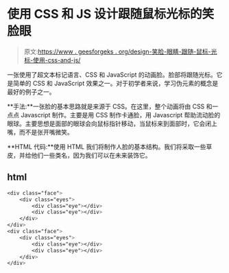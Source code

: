# 使用 CSS 和 JS 设计跟随鼠标光标的笑脸眼

> 原文:[https://www . geesforgeks . org/design-笑脸-眼睛-跟随-鼠标-光标-使用-css-and-js/](https://www.geeksforgeeks.org/design-smiley-face-eyes-that-follow-mouse-cursor-using-css-and-js/)

一张使用了超文本标记语言、CSS 和 JavaScript 的动画脸。脸部将跟随光标。它是简单的 CSS 和 JavaScript 效果之一。对于初学者来说，学习伪元素的概念是最好的例子之一。

**手法:**一张脸的基本思路就是来源于 CSS。在这里，整个动画将由 CSS 和一点点 Javascript 制作。主要是用 CSS 制作卡通脸，用 Javascript 帮助流动脸的眼球。主要思想是面部的眼球会向鼠标指针移动，当鼠标来到面部时，它会闭上嘴，而不是张开嘴微笑。

**HTML 代码:**使用 HTML 我们将制作人脸的基本结构。我们将采取一些草皮，并给他们一些类名，因为我们可以在未来装饰它。

## html

```css
<div class="face">
    <div class="eyes">
        <div class="eye"></div>
        <div class="eye"></div>
    </div>
</div>
<div class="face">
    <div class="eyes">
        <div class="eye"></div>
        <div class="eye"></div>
    </div>
</div>
```